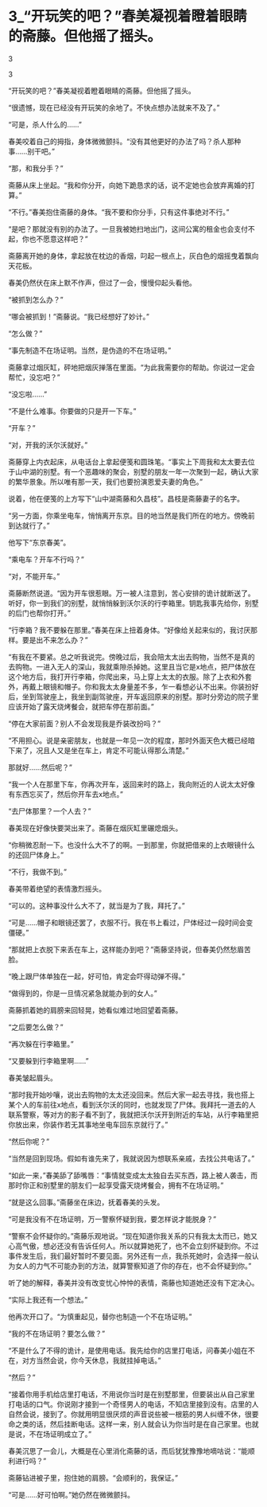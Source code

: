 # 3_“开玩笑的吧？”春美凝视着瞪着眼睛的斋藤。但他摇了摇头。

3

3

“开玩笑的吧？”春美凝视着瞪着眼睛的斋藤。但他摇了摇头。

“很遗憾，现在已经没有开玩笑的余地了。不快点想办法就来不及了。”

“可是，杀人什么的……”

春美咬着自己的拇指，身体微微颤抖。“没有其他更好的办法了吗？杀人那种事……别干吧。”

“那，和我分手？”

斋藤从床上坐起。“我和你分开，向她下跪恳求的话，说不定她也会放弃离婚的打算。”

“不行。”春美抱住斋藤的身体。“我不要和你分手，只有这件事绝对不行。”

“是吧？那就没有别的办法了。一旦我被她扫地出门，这间公寓的租金也会支付不起，你也不愿意这样吧？”

斋藤离开她的身体，拿起放在枕边的香烟，叼起一根点上，灰白色的烟摇曳着飘向天花板。

春美仍然伏在床上默不作声，但过了一会，慢慢仰起头看他。

“被抓到怎么办？”

“哪会被抓到！”斋藤说。“我已经想好了妙计。”

“怎么做？”

“事先制造不在场证明。当然，是伪造的不在场证明。”

斋藤拿过烟灰缸，砰地把烟灰掸落在里面。“为此我需要你的帮助。你说过一定会帮忙，没忘吧？”

“没忘啦……”

“不是什么难事。你要做的只是开一下车。”

“开车？”

“对，开我的沃尔沃就好。”

斋藤穿上内衣起床，从电话台上拿起便笺和圆珠笔。“事实上下周我和太太要去位于山中湖的别墅。有一个恶趣味的聚会，别墅的朋友一年一次聚到一起，确认大家的繁华景象。所以唯有那一天，我们也要扮演恩爱夫妻的角色。”

说着，他在便笺的上方写下“山中湖斋藤和久昌枝”。昌枝是斋藤妻子的名字。

“另一方面，你乘坐电车，悄悄离开东京。目的地当然是我们所在的地方。傍晚前到达就行了。”

他写下“东京春美”。

“乘电车？开车不行吗？”

“对，不能开车。”

斋藤断然说道。“因为开车很惹眼。万一被人注意到，苦心安排的诡计就断送了。听好，你一到我们的别墅，就悄悄躲到沃尔沃的行李箱里。钥匙我事先给你，别墅的后门也帮你打开。”

“行李箱？我不要躲在那里。”春美在床上扭着身体。“好像给关起来似的，我讨厌那样。要是出不来怎么办？”

“有我在不要紧。总之听我说完。傍晚过后，我会陪太太出去购物，当然不是真的去购物。一进入无人的深山，我就乘隙杀掉她。这里且当它是x地点，把尸体放在这个地方后，我打开行李箱，你爬出来，马上穿上太太的衣服。除了上衣和外套外，再戴上眼镜和帽子。你和我太太身量差不多，乍一看想必认不出来。你装扮好后，坐到驾驶座上，我坐到副驾驶座，开车返回原来的别墅。那时分旁边的院子里应该开始了露天烧烤餐会，就把车停在那前面。”

“停在大家前面？别人不会发现我是乔装改扮吗？”

“不用担心。说是亲密朋友，也就是一年见一次的程度，那时外面天色大概已经暗下来了，况且人又是坐在车上，肯定不可能认得那么清楚。”

那就好……然后呢？”

“我一个人在那里下车，你再次开车，返回来时的路上，我向附近的人说太太好像有东西忘买了，然后你开车去x地点。”

“去尸体那里？一个人去？”

春美现在好像快要哭出来了。斋藤在烟灰缸里碾熄烟头。

“你稍微忍耐一下。也没什么大不了的啊。一到那里，你就把借来的上衣眼镜什么的还回尸体身上。”

“不行，我做不到。”

春美带着绝望的表情激烈摇头。

“可以的。这种事没什么大不了，就当是为了我，拜托了。”

“可是……帽子和眼镜还罢了，衣服不行。我在书上看过，尸体经过一段时间会变僵硬。”

“那就把上衣脱下来丢在车上，这样能办到吧？”斋藤坚持说，但春美仍然愁眉苦脸。

“晚上跟尸体单独在一起，好可怕，肯定会吓得动弹不得。”

“做得到的，你是一旦情况紧急就能办到的女人。”

斋藤抓着她的肩膀来回轻晃，她看似难过地回望着斋藤。

“之后要怎么做？”

“再次躲在行李箱里。”

“又要躲到行李箱里啊……”

春美皱起眉头。

“那时我开始吵嚷，说出去购物的太太还没回来。然后大家一起去寻找，我也搭上某个人的车前往x地点，看到沃尔沃的同时，也就发现了尸体。我拜托一道去的人联系警察，等对方的影子看不到了，我就把沃尔沃开到附近的车站，从行李箱里把你放出来，你装作若无其事地坐电车回东京就行了。”

“然后你呢？”

“当然是回到现场。假如有谁先来了，我就说因为想联系亲戚，去找公共电话了。”

“如此一来，”春美舔了舔嘴唇：“事情就变成太太独自去买东西，路上被人袭击，而那时你正和别墅里的朋友们一起享受露天烧烤餐会，拥有不在场证明。”

“就是这么回事。”斋藤坐在床边，抚着春美的头发。

“可是我没有不在场证明，万一警察怀疑到我，要怎样说才能脱身？”

“警察不会怀疑你的。”斋藤乐观地说。“现在知道你我关系的只有我太太而已，她又心高气傲，想必还没有告诉任何人。所以就算她死了，也不会立刻怀疑到你。不过事件发生后，我们最好暂时不要见面。另外还有一点，我杀死她时，会选择一般认为女人的力气不可能办到的方法，就算警察知道了你的存在，也不会怀疑到你。”

听了她的解释，春美并没有改变忧心忡忡的表情，斋藤也知道她还没有下定决心。

“实际上我还有一个想法。”

他再次开口了。“为慎重起见，替你也制造一个不在场证明。”

“我的不在场证明？要怎么做？”

“不是什么了不得的诡计，是使用电话。我先给你的店里打电话，问春美小姐在不在，对方当然会说，你今天休息，我就挂掉电话。”

“然后？”

“接着你用手机给店里打电话，不用说你当时是在别墅那里，但要装出从自己家里打电话的口气。你说刚才接到一个奇怪男人的电话，不知店里接到没有。店里的人自然会说，接到了。你就用明显很厌烦的声音说些被一根筋的男人纠缠不休，很要命之类的话，然后挂断电话。这样一来，别人就会认为你当时是在自己家里。也就是说，不在场证明成立了。”

春美沉思了一会儿，大概是在心里消化斋藤的话，而后犹犹豫豫地嘀咕说：“能顺利进行吗？”

斋藤钻进被子里，抱住她的肩膀。“会顺利的，我保证。”

“可是……好可怕啊。”她仍然在微微颤抖。